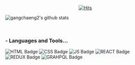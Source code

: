   <div align=center>
	
  [![Hits](https://hits.seeyoufarm.com/api/count/incr/badge.svg?url=https%3A%2F%2Fgithub.com%2Fgangchaeng2)](https://hits.seeyoufarm.com) 
	
  </div>
                                                
![gangchaeng2's github stats](https://github-readme-stats.vercel.app/api?username=gangchaeng2&show_icons=true&title_color=fff&icon_color=79ff97&text_color=9f9f9f&bg_color=151515)

<br />

### - Languages and Tools...
![HTML Badge](https://img.shields.io/badge/html-black?style=flat-square)
![CSS Badge](https://img.shields.io/badge/css-black?style=flat-square)
![JS Badge](https://img.shields.io/badge/javascript-black?style=flat-square&logo=javascript&logoColor=yellow)
![REACT Badge](https://img.shields.io/badge/react-black?style=flat-square&logo=react&logoColor=blue)
![REDUX Badge](https://img.shields.io/badge/redux-black?style=flat-square&logo=redux&logoColor=%23764ABC)
![GRAHPQL Badge](https://img.shields.io/badge/graph--ql-black?style=flat-square&logo=graphql&logoColor=%23E10098)

